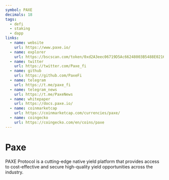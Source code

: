 ```yaml
---
symbol: PAXE
decimals: 18
tags:
  - defi
  - staking
  - dapp
links:
  - name: website
    url: https://www.paxe.io/
  - name: explorer
    url: https://bscscan.com/token/0xd2A3eec06719D5Ac66248003B5488E02165dd2fa
  - name: twitter
    url: https://twitter.com/Paxe_fi
  - name: github
    url: https://github.com/PaxeFi
  - name: telegram
    url: https://t.me/paxe_fi
  - name: telegram_news
    url: https://t.me/PaxeNews
  - name: whitepaper
    url: https://docs.paxe.io/
  - name: coinmarketcap
    url: https://coinmarketcap.com/currencies/paxe/
  - name: coingecko
    url: https://coingecko.com/en/coins/paxe
---
```


# Paxe

PAXE Protocol is a cutting-edge native yield platform that provides access to cost-effective and secure high-quality yield opportunities across the industry.
